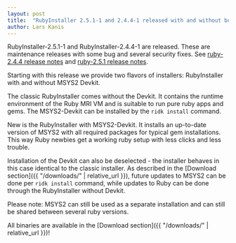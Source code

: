 ```yaml
---
layout: post
title:  "RubyInstaller 2.5.1-1 and 2.4.4-1 released with and without builtin Devkit"
author: Lars Kanis
---
```

RubyInstaller-2.5.1-1 and RubyInstaller-2.4.4-1 are released.
These are maintenance releases with some bug and several security fixes. See [ruby-2.4.4 release notes](https://www.ruby-lang.org/en/news/2018/03/28/ruby-2-4-4-released/) and [ruby-2.5.1 release notes](https://www.ruby-lang.org/en/news/2018/03/28/ruby-2-5-1-released/).

Starting with this release we provide two flavors of installers: RubyInstaller with and without MSYS2 Devkit.

The classic RubyInstaller comes without the Devkit.
It contains the runtime environment of the Ruby MRI VM and is suitable to run pure ruby apps and gems.
The MSYS2-Devkit can be installed by the `ridk install` command.

New is the RubyInstaller with MSYS2-Devkit.
It installs an up-to-date version of MSYS2 with all required packages for typical gem installations.
This way Ruby newbies get a working ruby setup with less clicks and less trouble.

Installation of the Devkit can also be deselected - the installer behaves in this case identical to the classic installer.
As described in the [Download section]({{ "/downloads/" | relative_url }}), future updates to MSYS2 can be done per `ridk install` command, while updates to Ruby can be done through the RubyInstaller without Devkit.

Please note: MSYS2 can still be used as a separate installation and can still be shared between several ruby versions.


All binaries are available in the [Download section]({{ "/downloads/" | relative_url }})!
